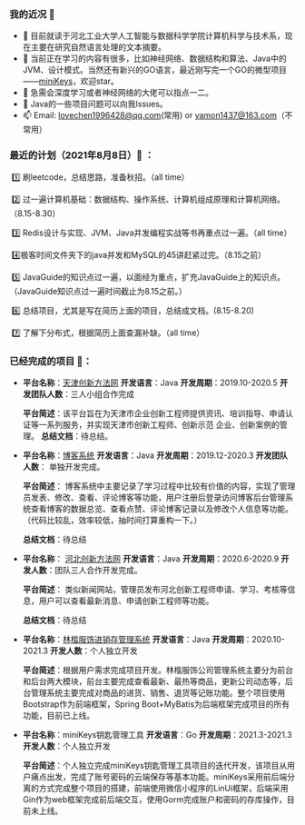 ### 我的近况 👋

- 🔭 目前就读于河北工业大学人工智能与数据科学学院计算机科学与技术系，现在主要在研究自然语言处理的文本摘要。
- 🌱 当前正在学习的内容有很多，比如神经网络、数据结构和算法、Java中的JVM、设计模式。当然还有新兴的GO语言，最近刚写完一个GO的微型项目——[miniKeys](https://github.com/yamonc/miniKeys)，欢迎star。
- 👯 急需会深度学习或者神经网络的大佬可以指点一二。
- 🤔 Java的一些项目问题可以向我Issues。
- 📫 Email: lovechen1996428@qq.com(常用) or yamon1437@163.com（不常用）

### 最近的计划（2021年8月8日）:calendar: ：

​	:one: 刷leetcode，总结思路，准备秋招。（all time）

​	:two: 过一遍计算机基础：数据结构、操作系统、计算机组成原理和计算机网络。（8.15-8.30）

​	:three: Redis设计与实现、JVM、Java并发编程实战等书再重点过一遍。（all time）

​	:four: ​极客时间文件夹下的java并发和MySQL的45讲赶紧过完。（8.15之前）

​	:five: JavaGuide的知识点过一遍，以面经为重点，扩充JavaGuide上的知识点。（JavaGuide知识点过一遍时间截止为8.15之前。）

​	:six:  总结项目，尤其是写在简历上面的项目，总结成文档。(8.15-8.20)

​	:seven: 了解下分布式，根据简历上面查漏补缺。（all time）

### 已经完成的项目 :page_with_curl:：

- **平台名称**：[天津创新方法网](https://etriz.hebut.edu.cn  )   **开发语言**：Java   **开发周期**：2019.10-2020.5   **开发团队人数**：三人小组合作完成 

  **平台简述**：该平台旨在为天津市企业创新工程师提供资讯、培训指导、申请认证等一系列服务，并实现天津市创新工程师、创新示范 企业、创新案例的管理。
  **总结文档**：待总结。

- **平台名称**：[博客系统](https://yamon.top/)  **开发语言**：Java  **开发周期**：2019.12-2020.3  **开发团队人数**： 单独开发完成。

  **平台简述**： 博客系统中主要记录了学习过程中比较有价值的内容，实现了管理员发表、修改、查看、评论博客等功能，用户注册后登录访问博客后台管理系统查看博客的数据总览、查看点赞、评论博客记录以及修改个人信息等功能。  （代码比较乱，效率较低，抽时间打算重构一下。）

  **总结文档**：待总结

- **平台名称**： [河北创新方法网]()  **开发语言**：Java  **开发周期**：2020.6-2020.9  **开发人数**：团队三人合作开发完成。

  **平台简述**： 类似新闻网站，管理员发布河北创新工程师申请、学习、考核等信息，用户可以查看最新消息、申请创新工程师等功能。

  **总结文档**：待总结

- **平台名称**：[林楷服饰进销存管理系统](http://linkaii.cn/)    **开发语言**：Java  **开发周期**：2020.10-2021.3  **开发人数**：个人独立开发

  **平台简述**：根据用户需求完成项目开发。林楷服饰公司管理系统主要分为前台和后台两大模块，前台主要完成查看最新、最热等商品，更新公司动态等，后台管理系统主要完成对商品的进货、销售、退货等记账功能。整个项目使用Bootstrap作为前端框架，Spring Boot+MyBatis为后端框架完成项目的所有功能，目前已上线。  

- **平台名称**：miniKeys钥匙管理工具  **开发语言**：Go  **开发周期**：2021.3-2021.3  **开发人数**：个人独立开发

  **平台简述**：个人独立完成miniKeys钥匙管理工具项目的迭代开发，该项目从用户痛点出发，完成了账号密码的云端保存等基本功能。miniKeys采用前后端分离的方式完成整个项目的搭建，前端使用微信小程序的LinUi框架，后端采用Gin作为web框架完成前后端交互，使用Gorm完成账户和密码的存库操作，目前未上线。  

  

